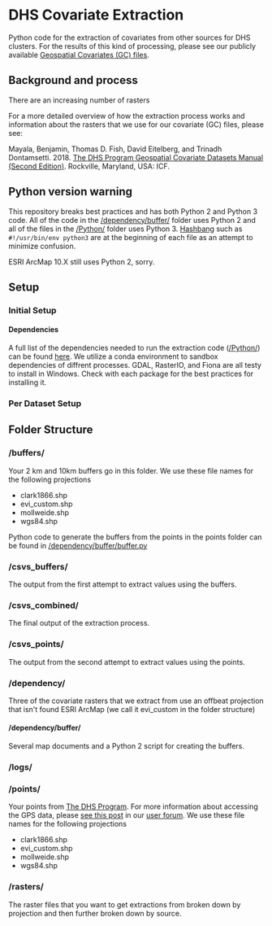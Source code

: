 # DHS Covariate Extraction

Python code for the extraction of covariates from other sources for DHS clusters. For the results of this kind of processing, please see our publicly available [Geospatial Covariates (GC) files](https://spatialdata.dhsprogram.com/covariates/).

## Background and process
There are an increasing number of rasters

For a more detailed overview of how the extraction process works and information about the rasters that we use for our covariate (GC) files, please see:

Mayala, Benjamin, Thomas D. Fish, David Eitelberg, and Trinadh Dontamsetti. 2018. [The DHS Program Geospatial Covariate Datasets Manual (Second Edition)](https://spatialdata.dhsprogram.com/references/DHS%20Covariates%20Extract%20Data%20Description%202.pdf). Rockville, Maryland, USA: ICF.

## Python version warning
This repository breaks best practices and has both Python 2 and Python 3 code. All of the code in the [/dependency/buffer/](/dependency/buffer/) folder uses Python 2 and all of the files in the [/Python/](/Python/) folder uses Python 3. [Hashbang](https://en.wikipedia.org/wiki/Shebang_(Unix)) such as `#!/usr/bin/env python3` are at the beginning of each file as an attempt to minimize confusion.

ESRI ArcMap 10.X still uses Python 2, sorry.

## Setup
### Initial Setup
#### Dependencies
 A full list of the dependencies needed to run the extraction code ([/Python/](/Python/)) can be found [here](/Python/conda_environment.yml). We utilize a conda environment to sandbox dependencies of diffrent processes. GDAL, RasterIO, and Fiona are all testy to install in Windows. Check with each package for the best practices for installing it.

####

### Per Dataset Setup


## Folder Structure
### /buffers/
Your 2 km and 10km buffers go in this folder. We use these file names for the following projections

* clark1866.shp
* evi_custom.shp
* mollweide.shp
* wgs84.shp

Python code to generate the buffers from the points in the points folder can be found in [/dependency/buffer/buffer.py](/dependency/buffer/buffer.py)

### /csvs_buffers/
The output from the first attempt to extract values using the buffers.

### /csvs_combined/
The final output of the extraction process.

### /csvs_points/
The output from the second attempt to extract values using the points.

### /dependency/
Three of the covariate rasters that we extract from use an offbeat projection that isn't found ESRI ArcMap (we call it evi_custom in the folder structure)

#### /dependency/buffer/
Several map documents and a Python 2 script for creating the buffers.

### /logs/

### /points/
Your points from [The DHS Program](https://dhsprogram.com/data/available-datasets.cfm). For more information about accessing the GPS data, please [see this post](https://userforum.dhsprogram.com/index.php?t=msg&th=6448&start=0&) in our [user forum](https://userforum.dhsprogram.com/). We use these file names for the following projections

* clark1866.shp
* evi_custom.shp
* mollweide.shp
* wgs84.shp

### /rasters/
The raster files that you want to get extractions from broken down by projection and then further broken down by source.
